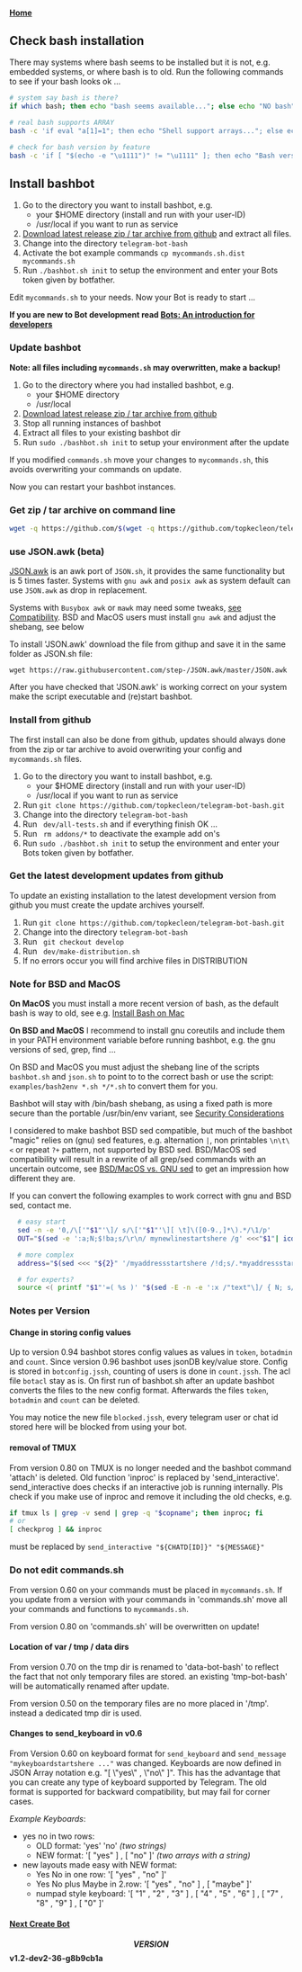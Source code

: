 #### [Home](../README.md)

## Check bash installation

There may systems where bash seems to be installed but it is not, e.g. embedded systems, or where bash is to old.
Run the following commands to see if your bash looks ok ...

```bash
# system say bash is there?
if which bash; then echo "bash seems available..."; else echo "NO bash"; fi

# real bash supports ARRAY
bash -c 'if eval "a[1]=1"; then echo "Shell support arrays..."; else echo "Shell has NO arrays"; fi'

# check for bash version by feature
bash -c 'if [ "$(echo -e "\u1111")" != "\u1111" ]; then echo "Bash version ok ..."; else echo "LBash Version may be to old ..."; fi'
```

## Install bashbot

1. Go to the directory you want to install bashbot, e.g.
    * your $HOME directory (install and run with your user-ID)
    * /usr/local if you want to run as service
2. [Download latest release zip / tar archive from github](https://github.com/topkecleon/telegram-bot-bash/releases) and extract all files. 
3. Change into the directory ```telegram-bot-bash```
4. Activate the bot example commands  ```cp mycommands.sh.dist mycommands.sh```
5. Run ```./bashbot.sh init``` to setup the environment and enter your Bots token given by botfather.

Edit ```mycommands.sh``` to your needs.
Now your Bot is ready to start ...

**If you are new to Bot development read [Bots: An introduction for developers](https://core.telegram.org/bots)**


### Update bashbot

**Note: all files including ```mycommands.sh``` may overwritten, make a backup!**

1. Go to the directory where you had installed bashbot, e.g.
    * your $HOME directory
    * /usr/local
2. [Download latest release zip / tar archive from github](https://github.com/topkecleon/telegram-bot-bash/releases)
3. Stop all running instances of bashbot
4. Extract all files to your existing bashbot dir 
5. Run ```sudo ./bashbot.sh init``` to setup your environment after the update

If you modified ```commands.sh``` move your changes to ```mycommands.sh```, this avoids overwriting your commands on update.

Now you can restart your bashbot instances.

### Get zip / tar archive on command line

```bash
wget -q https://github.com/$(wget -q https://github.com/topkecleon/telegram-bot-bash/releases/latest -O - | egrep '/.*/.*/.*tar.gz' -o)
```

### use JSON.awk (beta)

[JSON.awk](https://github.com/step-/JSON.awk) is an awk port of `JSON.sh`, it provides the same functionality but is 5 times faster.
Systems with `gnu awk` and `posix awk` as system default can use `JSON.awk` as drop in replacement.

Systems with `Busybox awk` or `mawk` may need some tweaks, [see Compatibility](https://github.com/step-/JSON.awk#compatibility-with-awk-implementations). 
BSD and MacOS users must install `gnu awk` and adjust the shebang, see below

To install 'JSON.awk' download the file from githup and save it in the same folder as JSON.sh file:

	wget https://raw.githubusercontent.com/step-/JSON.awk/master/JSON.awk 

After you have checked that 'JSON.awk' is working correct on your system make the script executable and (re)start bashbot.


### Install from github

The first install can also be done from github, updates should always done from the zip or tar archive to avoid
overwriting your config and ```mycommands.sh``` files.

1. Go to the directory you want to install bashbot, e.g.
    * your $HOME directory (install and run with your user-ID)
    * /usr/local if you want to run as service
2. Run ```git clone https://github.com/topkecleon/telegram-bot-bash.git```
3. Change into the directory ```telegram-bot-bash```
4. Run ``` dev/all-tests.sh``` and if everything finish OK ...
5. Run ``` rm addons/*``` to deactivate the example add on's
5. Run ```sudo ./bashbot.sh init``` to setup the environment and enter your Bots token given by botfather.


### Get the latest development updates from github

To update an existing installation to the latest development version from github you must create the update archives yourself.

1. Run ```git clone https://github.com/topkecleon/telegram-bot-bash.git```
2. Change into the directory ```telegram-bot-bash```
3. Run ``` git checkout develop```
4. Run ``` dev/make-distribution.sh```
5. If no errors occur you will find archive files in DISTRIBUTION


### Note for BSD and MacOS

**On MacOS** you must install a more recent version of bash, as the default bash is way to old,
see e.g. [Install Bash on Mac](http://macappstore.org/bash/)

**On BSD and MacOS** I recommend to install gnu coreutils and include them in your PATH
environment variable before running bashbot, e.g. the gnu versions of sed, grep, find ...

On BSD and MacOS you must adjust the shebang line of the scripts ```bashbot.sh``` and ```json.sh``` to point to to the correct bash
or use the script: ```examples/bash2env *.sh */*.sh``` to convert them for you.

Bashbot will stay with /bin/bash shebang, as using a fixed path is more secure than the portable /usr/bin/env variant, see
[Security Considerations](../README.md#Security-Considerations)

I considered to make bashbot BSD sed compatible, but much of the bashbot "magic" relies on
(gnu) sed features, e.g. alternation ```|```, non printables ```\n\t\<``` or repeat ```?+``` pattern, not supported by BSD sed.
BSD/MacOS sed compatibility will result in a rewrite of all grep/sed commands with an uncertain outcome,
see [BSD/MacOS vs. GNU sed](https://riptutorial.com/sed/topic/9436/bsd-macos-sed-vs--gnu-sed-vs--the-posix-sed-specification)
to get an impression how different they are.

If you can convert the following examples to work correct with gnu and BSD sed, contact me.

```bash
  # easy start
  sed -n -e '0,/\['"$1"'\]/ s/\['"$1"'\][ \t]\([0-9.,]*\).*/\1/p'
  OUT="$(sed -e ':a;N;$!ba;s/\r\n/ mynewlinestartshere /g' <<<"$1"| iconv -f utf-8 -t utf-8 -c)"

  # more complex
  address="$(sed <<< "${2}" '/myaddressstartshere /!d;s/.*myaddressstartshere //;s/ *my[nkfltab][a-z]\{2,13\}startshere.*//;s/ *mykeyboardendshere.*//')"

  # for experts?
  source <( printf "$1"'=( %s )' "$(sed -E -n -e ':x /"text"\]/ { N; s/([^"])\n/\1\\n/g ; tx }' -e '/\["[-0-9a-zA-Z_,."]+"\]\+*\t/ s/\t/=/gp' -e 's/=(true|false)/="\1"/')" )
```

### Notes per Version

#### Change in storing config values

Up to version 0.94 bashbot stores config values as values in ```token```, ```botadmin``` and ```count```. Since version 0.96 bashbot
uses jsonDB key/value store. Config is stored in ```botconfig.jssh```, counting of users is done in ```count.jssh```.
The acl file ```botacl``` stay as is. On first run of bashbot.sh after an update bashbot converts
the files to the new config format. Afterwards the files ```token```, ```botadmin``` and ```count``` can be deleted.

You may notice the new file ```blocked.jssh```, every telegram user or chat id stored here will be blocked from 
using your bot.

#### removal of TMUX
From version 0.80 on TMUX is no longer needed and the bashbot command 'attach' is deleted. Old function 'inproc'
is replaced by 'send_interactive'. send_interactive does checks if an interactive job is running internally.
Pls check if you make use of inproc and remove it including the old checks, e.g.
```bash
if tmux ls | grep -v send | grep -q "$copname"; then inproc; fi
# or
[ checkprog ] && inproc
```
must be replaced by ```send_interactive "${CHATD[ID]}" "${MESSAGE}"```

### Do not edit commands.sh
From version 0.60 on your commands must be placed in ```mycommands.sh```. If you update from a version with your commands
in 'commands.sh' move all your commands and functions to ```mycommands.sh```.

From version 0.80 on 'commands.sh' will be overwritten on update!

#### Location of var / tmp / data dirs
From version 0.70 on the tmp dir is renamed to 'data-bot-bash' to reflect the fact that not only temporary files are stored. an existing 'tmp-bot-bash' will be automatically renamed after update.

From version 0.50 on the temporary files are no more placed in '/tmp'. instead a dedicated tmp dir is used.

#### Changes to send_keyboard in v0.6
From Version 0.60 on keyboard format for ```send_keyboard``` and ```send_message "mykeyboardstartshere ..."``` was changed.
Keyboards are now defined in JSON Array notation e.g. "[ \\"yes\\" , \\"no\\" ]".
This has the advantage that you can create any type of keyboard supported by Telegram.
The old format is supported for backward compatibility, but may fail for corner cases.

*Example Keyboards*:

- yes no in two rows:
    - OLD format: 'yes' 'no' *(two strings)*
    - NEW format: '[ "yes" ] , [ "no" ]' *(two arrays with a string)*
- new layouts made easy with NEW format:
    - Yes No in one row: '[ "yes" , "no" ]'
    - Yes No plus Maybe in 2.row: '[ "yes" , "no" ] , [ "maybe" ]' 
    - numpad style keyboard: '[ "1" , "2" , "3" ] , [ "4" , "5" , "6" ] , [ "7" , "8" , "9" ] , [ "0" ]'



#### [Next Create Bot](1_firstbot.md)

#### $$VERSION$$ v1.2-dev2-36-g8b9cb1a

